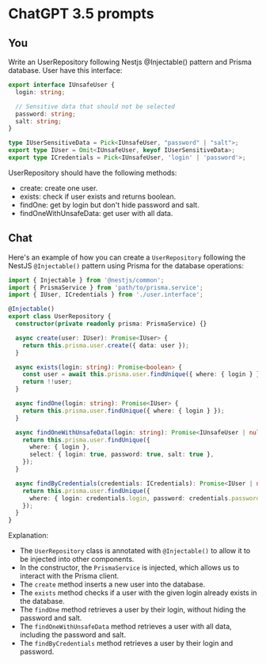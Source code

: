 # ChatGPT 3.5 prompts
## You
Write an UserRepository following Nestjs @Injectable() pattern and Prisma database.
User have this interface:
```typescript
export interface IUnsafeUser {
  login: string;

  // Sensitive data that should not be selected
  password: string;
  salt: string;
}

type IUserSensitiveData = Pick<IUnsafeUser, "password" | "salt">;
export type IUser = Omit<IUnsafeUser, keyof IUserSensitiveData>;
export type ICredentials = Pick<IUnsafeUser, 'login' | 'password'>;
```
UserRepository should have the following methods: 
- create: create one user.
- exists: check if user exists and returns boolean. 
- findOne: get by login but don't hide password and salt.
- findOneWithUnsafeData: get user with all data.

## Chat
Here's an example of how you can create a `UserRepository` following the NestJS `@Injectable()` pattern using Prisma for the database operations:

```typescript
import { Injectable } from '@nestjs/common';
import { PrismaService } from 'path/to/prisma.service';
import { IUser, ICredentials } from './user.interface';

@Injectable()
export class UserRepository {
  constructor(private readonly prisma: PrismaService) {}

  async create(user: IUser): Promise<IUser> {
    return this.prisma.user.create({ data: user });
  }

  async exists(login: string): Promise<boolean> {
    const user = await this.prisma.user.findUnique({ where: { login } });
    return !!user;
  }

  async findOne(login: string): Promise<IUser> {
    return this.prisma.user.findUnique({ where: { login } });
  }

  async findOneWithUnsafeData(login: string): Promise<IUnsafeUser | null> {
    return this.prisma.user.findUnique({
      where: { login },
      select: { login: true, password: true, salt: true },
    });
  }

  async findByCredentials(credentials: ICredentials): Promise<IUser | null> {
    return this.prisma.user.findUnique({
      where: { login: credentials.login, password: credentials.password },
    });
  }
}
```

Explanation:

- The `UserRepository` class is annotated with `@Injectable()` to allow it to be injected into other components.
- In the constructor, the `PrismaService` is injected, which allows us to interact with the Prisma client.
- The `create` method inserts a new user into the database.
- The `exists` method checks if a user with the given login already exists in the database.
- The `findOne` method retrieves a user by their login, without hiding the password and salt.
- The `findOneWithUnsafeData` method retrieves a user with all data, including the password and salt.
- The `findByCredentials` method retrieves a user by their login and password.
